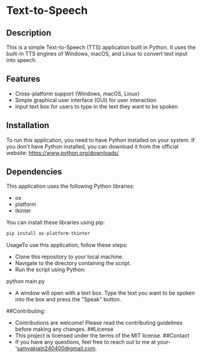 # Text-to-Speech

## Description

This is a simple Text-to-Speech (TTS) application built in Python. It uses the built-in TTS engines of Windows, macOS, and Linux to convert text input into speech.

## Features

- Cross-platform support (Windows, macOS, Linux)
- Simple graphical user interface (GUI) for user interaction
- Input text box for users to type in the text they want to be spoken

## Installation

To run this application, you need to have Python installed on your system. If you don't have Python installed, you can download it from the official website: https://www.python.org/downloads/

## Dependencies

This application uses the following Python libraries:

- os
- platform
- tkinter

You can install these libraries using pip:

```bash
pip install os-platform-tkinter
```
UsageTo use this application, follow these steps:
- Clone this repository to your local machine.
- Navigate to the directory containing the script.
- Run the script using Python:

python main.py

- A window will open with a text box. Type the text you want to be spoken into the box and press the "Speak" button.

##Contributing:
- Contributions are welcome! Please read the contributing guidelines before making any changes.
##License
 - This project is licensed under the terms of the MIT license.
##Contact
 - If you have any questions, feel free to reach out to me at your- 'samyakjain240400@gmail.com.

